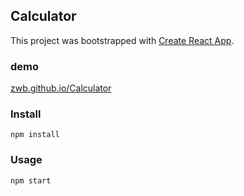 Calculator
---
This project was bootstrapped with [Create React App](https://github.com/facebook/create-react-app).


### demo

  [zwb.github.io/Calculator](https://mrzwb.github.io/Calculator/)
 
### Install

`npm install`

### Usage

`npm start`
